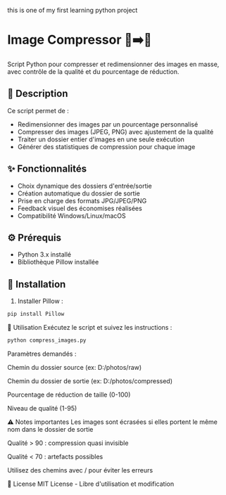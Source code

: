 this is one of my first learning python project
# Image Compressor 📁➡️📁

Script Python pour compresser et redimensionner des images en masse, avec contrôle de la qualité et du pourcentage de réduction.

## 📝 Description

Ce script permet de :
- Redimensionner des images par un pourcentage personnalisé
- Compresser des images (JPEG, PNG) avec ajustement de la qualité
- Traiter un dossier entier d'images en une seule exécution
- Générer des statistiques de compression pour chaque image

## ✨ Fonctionnalités
- Choix dynamique des dossiers d'entrée/sortie
- Création automatique du dossier de sortie
- Prise en charge des formats JPG/JPEG/PNG
- Feedback visuel des économises réalisées
- Compatibilité Windows/Linux/macOS

## ⚙️ Prérequis
- Python 3.x installé
- Bibliothèque Pillow installée

## 🔧 Installation
1. Installer Pillow :
```bash
pip install Pillow
```
🚀 Utilisation
Exécutez le script et suivez les instructions :

```bash
python compress_images.py
```
Paramètres demandés :

Chemin du dossier source (ex: D:/photos/raw)

Chemin du dossier de sortie (ex: D:/photos/compressed)

Pourcentage de réduction de taille (0-100)

Niveau de qualité (1-95)

⚠️ Notes importantes
Les images sont écrasées si elles portent le même nom dans le dossier de sortie

Qualité > 90 : compression quasi invisible

Qualité < 70 : artefacts possibles

Utilisez des chemins avec / pour éviter les erreurs

📄 License
MIT License - Libre d'utilisation et modification
